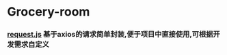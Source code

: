 # Grocery-room

### <a href="https://github.com/itmanyong/Grocery-room/blob/main/request.js">request.js</a>  基于axios的请求简单封装,便于项目中直接使用,可根据开发需求自定义
